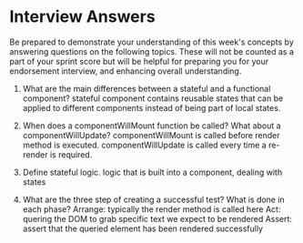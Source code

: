# Interview Answers
Be prepared to demonstrate your understanding of this week's concepts by answering questions on the following topics. These will not be counted as a part of your sprint score but will be helpful for preparing you for your endorsement interview, and enhancing overall understanding.

1. What are the main differences between a stateful and a functional component?
  stateful component contains reusable states that can be applied to different components instead of being part of local states.

2. When does a componentWillMount function be called? What about a componentWillUpdate?
  componentWillMount is called before render method is executed. componentWillUpdate is called every time a re-render is required.

3. Define stateful logic.
  logic that is built into a component, dealing with states 

4. What are the three step of creating a successful test? What is done in each phase?
  Arrange: typically the render method is called here
  Act: quering the DOM to grab specific text we expect to be rendered
  Assert: assert that the queried element has been rendered successfully 